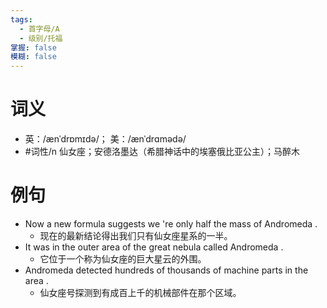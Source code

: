 ```yaml
---
tags:
  - 首字母/A
  - 级别/托福
掌握: false
模糊: false
---
```

# 词义
- 英：/ænˈdrɒmɪdə/； 美：/ænˈdrɑmədə/
- #词性/n  仙女座；安德洛墨达（希腊神话中的埃塞俄比亚公主）；马醉木
# 例句
- Now a new formula suggests we 're only half the mass of Andromeda .
	- 现在的最新结论得出我们只有仙女座星系的一半。
- It was in the outer area of the great nebula called Andromeda .
	- 它位于一个称为仙女座的巨大星云的外围。
- Andromeda detected hundreds of thousands of machine parts in the area .
	- 仙女座号探测到有成百上千的机械部件在那个区域。
